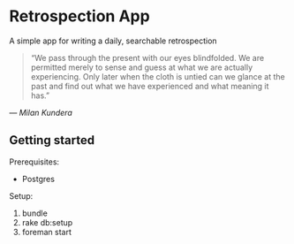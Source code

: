 # Retrospection App

A simple app for writing a daily, searchable retrospection

> “We pass through the present with our eyes blindfolded. We are permitted merely to sense and guess at what we are actually experiencing. Only later when the cloth is untied can we glance at the past and find out what we have experienced and what meaning it has.”

<cite>— Milan Kundera</cite>

## Getting started

Prerequisites:

* Postgres

Setup:

1. bundle
2. rake db:setup
3. foreman start